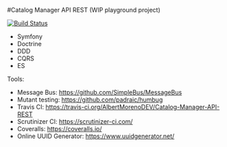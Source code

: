 #Catalog Manager API REST (WIP playground project)

[![Build Status](https://travis-ci.org/AlbertMorenoDEV/Catalog-Manager-API-REST.svg?branch=master)](https://travis-ci.org/AlbertMorenoDEV/Catalog-Manager-API-REST)

* Symfony
* Doctrine
* DDD
* CQRS
* ES


Tools:
* Message Bus: https://github.com/SimpleBus/MessageBus
* Mutant testing: https://github.com/padraic/humbug
* Travis CI: https://travis-ci.org/AlbertMorenoDEV/Catalog-Manager-API-REST
* Scrutinizer CI: https://scrutinizer-ci.com/
* Coveralls: https://coveralls.io/
* Online UUID Generator: https://www.uuidgenerator.net/